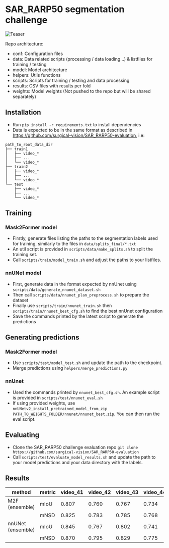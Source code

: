 # SAR_RARP50 segmentation challenge

![Teaser](teaser.gif)

Repo architecture:
- conf: Configuration files
- data: Data related scripts (processing / data loading...) & listfiles for training / testing
- model: Model architecture
- helpers: Utils functions
- scripts: Scripts for training / testing and data processing
- results: CSV files with results per fold
- weights: Model weights (Not pushed to the repo but will be shared separately)

## Installation
- Run `pip install -r requirements.txt` to install dependencies
- Data is expected to be in the same format as described in https://github.com/surgical-vision/SAR_RARP50-evaluation, i.e:

```
path_to_root_data_dir
├── train1
│   ├── video_*
│   ├── ...
│   └── video_*
├── train2
│   ├── video_*
│   ├── ...
│   └── video_*
└── test
    ├── video_*
    ├── ...
    └── video_*
```

## Training

### Mask2Former model
- Firstly, generate files listing the paths to the segmentation labels used for training, similarly to the files in `data/splits_final/*.txt`
- An util script is provided in `scripts/data/make_splits.sh` to split the training set.
- Call `scripts/train/model_train.sh` and adjust the paths to your listfiles.

### nnUNet model
- First, generate data in the format expected by nnUnet using `scripts/data/generate_nnunet_dataset.sh`
- Then call `scripts/data/nnunet_plan_preprocess.sh` to prepare the dataset
- Finally use `scripts/train/nnunet_train.sh` then `scripts/train/nnunet_best_cfg.sh` to find the best nnUnet configuration
- Save the commands printed by the latest script to generate the predictions

## Generating predictions

### Mask2Former model
- Use `scripts/test/model_test.sh` and update the path to the checkpoint.
- Merge predictions using  `helpers/merge_predictions.py`

### nnUnet
- Used the commands printed by `nnunet_best_cfg.sh`. An example script is provided in `scripts/test/nnunet_eval.sh`
- If using provided weights, use `nnUNetv2_install_pretrained_model_from_zip PATH_TO_WEIGHTS_FOLDER/nnunet/nnunet_best.zip`. You can then run the eval script.

## Evaluating
- Clone the SAR_RARP50 challenge evaluation repo `git clone https://github.com/surgical-vision/SAR_RARP50-evaluation`
- Call `scripts/test/evaluate_model_results.sh` and update the path to your model predictions and your data directory with the labels. 


## Results

| method             | metric | video_41 | video_42 | video_43 | video_44 | video_45 | video_46 | video_47 | video_48 | video_49 | video_50 |  mean  |
|--------------------|--------|----------|----------|----------|----------|----------|----------|----------|----------|----------|----------|--------|
| M2F (ensemble)     | mIoU   |   0.807  |   0.760  |   0.767  |   0.734  |  0.779   |  0.764   |  0.781   |  0.830   |  0.709   |  0.766   | 0.770  |
|                    | mNSD   |   0.825  |   0.783  |   0.785  |   0.768  |  0.837   |  0.808   |  0.830   |  0.860   |  0.747   |  0.836   | 0.810  |
| nnUNet (ensemble)  | mIoU   |   0.845  |   0.767  |   0.802  |   0.741  |  0.808   |  0.802   |  0.787   |  0.859   |  0.758   |  0.823   | 0.800  |
|                    | mNSD   |   0.870  |   0.795  |   0.829  |   0.775  |  0.861   |  0.842   |  0.836   |  0.887   |  0.801   |  0.892   | 0.840  |
